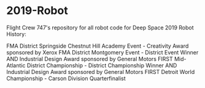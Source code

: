 # 2019-Robot
Flight Crew 747's repository for all robot code for Deep Space 2019
Robot History:

FMA District Springside Chestnut Hill Academy Event -	Creativity Award sponsored by Xerox
FMA District Montgomery Event	- District Event Winner AND Industrial Design Award sponsored by General Motors
FIRST Mid-Atlantic District Championship -	District Championship Winner AND Industrial Design Award sponsored by General Motors
FIRST Detroit World Championship - Carson Division Quarterfinalist
